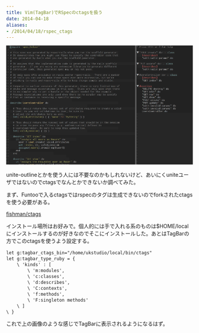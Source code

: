 ```yaml
---
title: Vim(TagBar)でRSpecのctagsを扱う
date: 2014-04-18
aliases:
- /2014/04/18/rspec_ctags
---
```


![rspec ctags](/images/2014-04-18-vim-rspec-ctags.png)

unite-outlineとかを使う人には不要なのかもしれないけど、あいにくuniteユーザではないのでctagsでなんとかできないか調べてみた。

まず、Funtooで入るctagsではrspecのタグは生成できないのでforkされたctagsを使う必要がある。

[fishman/ctags](https://github.com/fishman/ctags)

インストール場所はお好みで。個人的には手で入れる系のものは$HOME/localにインストールするのが好きなのでそこにインストールした。あとはTagBarの方でこのctagsを使うよう設定する。


```vim
let g:tagbar_ctags_bin="/home/ukstudio/local/bin/ctags"
let g:tagbar_type_ruby = {
    \ 'kinds' : [
        \ 'm:modules',
        \ 'c:classes',
        \ 'd:describes',
        \ 'C:contexts',
        \ 'f:methods',
        \ 'F:singleton methods'
    \ ]
\ }
```

これで上の画像のような感じでTagBarに表示されるようになるはず。